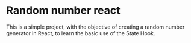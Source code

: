 # Random number react

This is a simple project, with the objective of creating a random number generator in React, to learn the basic use of the State Hook.